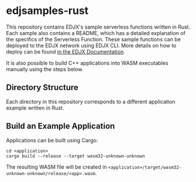 <!--
title: .'EDJX Serverless Rust Samples'
description: 'Different detailed serverless example functions in Rust to get started with Serverless@EDJX'
platform: EDJX
language: Rust
-->

# edjsamples-rust
This repository contains EDJX's sample serverless functions written in Rust. Each sample also contains a README, which has a detailed explanation of the specifics of the Serverless Function. These sample functions can be deployed to the EDJX network using EDJX CLI. More details on how to deploy can be found [in the EDJX Documentation](https://docs.edjx.io/docs/latest/how_tos/cli_build_wasm_file.html).

It is also possible to build C++ applications into WASM executables manually using the steps below.

## Directory Structure

Each directory in this repository corresponds to a different application example written in Rust.

## Build an Example Application

Applications can be built using Cargo:

    cd <application>
    cargo build --release --target wasm32-unknown-unknown

The resulting WASM file will be created in `<application>/target/wasm32-unknown-unknown/release/<app>.wasm`.

